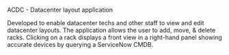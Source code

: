 ACDC - Datacenter layout application

Developed to enable datacenter techs and other staff to view and edit datacenter layouts. The application allows the user to add, move, & delete racks. Clicking on a rack displays a front view in a right-hand panel showing accurate devices by querying a ServiceNow CMDB.
